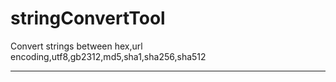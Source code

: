 # stringConvertTool
Convert strings between hex,url encoding,utf8,gb2312,md5,sha1,sha256,sha512

---



